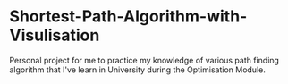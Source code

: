 # Shortest-Path-Algorithm-with-Visulisation
Personal project for me to practice my knowledge of various path finding algorithm that I've learn in University during the Optimisation Module.
